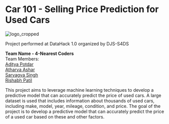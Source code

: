 # Car 101 - Selling Price Prediction for Used Cars
![logo_cropped](https://user-images.githubusercontent.com/91947505/230764503-4baf69cd-f9e0-4af4-98cd-ac1bcbbe307a.jpg)

Project performed at DataHack 1.0 organized by DJS-S4DS

<b>Team Name - 4-Nearest Coders</b>
<br>
Team Members:<br>
<a href="https://github.com/adityapotdar23">Aditya Potdar</a><br>
<a href="https://github.com/AtharvaAshar">Atharva Ashar</a><br>
<a href="https://github.com/Sarvyi">Sarvagya Singh</a><br>
<a href="https://github.com/rishswish">Rishabh Patil</a>

This project aims to leverage machine learning techniques to develop a predictive model that can accurately predict the price of used cars. A large dataset is used that includes information about thousands of used cars, including make, model, year, mileage, condition, and price. The goal of the project is to develop a predictive model that can accurately predict the price of a used car based on these and other factors. 
